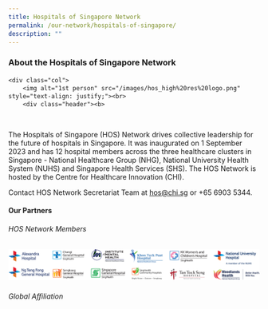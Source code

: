 ```yaml
---
title: Hospitals of Singapore Network
permalink: /our-network/hospitals-of-singapore/
description: ""
---
```

### About the Hospitals of Singapore Network 
 

	<div class="col"> 
		<img alt="1st person" src="/images/hos_high%20res%20logo.png" style="text-align: justify;"><br>
		<div class="header"><b>

 </b></div><br>
	</div><div>
	
The Hospitals of Singapore (HOS) Network drives collective leadership for the future of hospitals in Singapore. It was inaugurated on 1 September 2023 and has 12 hospital members across the three healthcare clusters in Singapore - National Healthcare Group (NHG), National University Health System (NUHS) and Singapore Health Services (SHS). The HOS Network is hosted by the Centre for Healthcare Innovation (CHI).

Contact HOS Network Secretariat Team at [hos@chi.sg](mailto:hos@chi.sg) or +65 6903 5344.

#### Our Partners
###### HOS Network Members
![](/images/hos%20network%20members.png)

###### Global Affiliation</div>